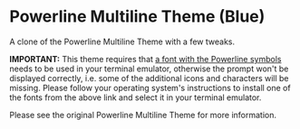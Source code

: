 # Powerline Multiline Theme (Blue)

A clone of the Powerline Multiline Theme with a few tweaks.

**IMPORTANT:** This theme requires that [a font with the Powerline symbols](https://github.com/powerline/fonts) needs to be used in your terminal emulator, otherwise the prompt won't be displayed correctly, i.e. some of the additional icons and characters will be missing. Please follow your operating system's instructions to install one of the fonts from the above link and select it in your terminal emulator.

Please see the original Powerline Multiline Theme for more information.
